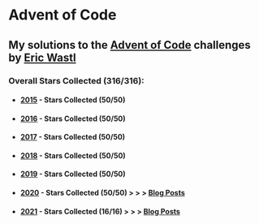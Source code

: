 # Advent of Code

## My solutions to the [Advent of Code](https://adventofcode.com/) challenges by [Eric Wastl](https://github.com/topaz)

### Overall Stars Collected (316/316):  
  
* #### [2015](https://adventofcode.com/2015) - Stars Collected (50/50)

* #### [2016](https://adventofcode.com/2016) - Stars Collected (50/50)

* #### [2017](https://adventofcode.com/2017) - Stars Collected (50/50)

* #### [2018](https://adventofcode.com/2018) - Stars Collected (50/50)

* #### [2019](https://adventofcode.com/2019) - Stars Collected (50/50)

* #### [2020](https://adventofcode.com/2020) - Stars Collected (50/50) > > > [Blog Posts](https://blog.findlayian.com/tags/aoc-2020)
	
* #### [2021](https://adventofcode.com/2021) - Stars Collected (16/16) > > > [Blog Posts](https://blog.findlayian.com/tags/aoc-2021)
